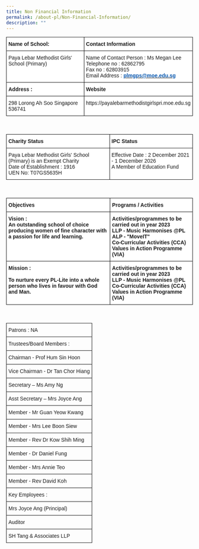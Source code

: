 ```yaml
---
title: Non Financial Information
permalink: /about-pl/Non-Financial-Information/
description: ""
---
```

<style type="text/css">
.tg  {border-collapse:collapse;border-spacing:0;}
.tg td{border-color:black;border-style:solid;border-width:1px;font-family:Arial, sans-serif;font-size:14px;
  overflow:hidden;padding:10px 5px;word-break:normal;}
.tg th{border-color:black;border-style:solid;border-width:1px;font-family:Arial, sans-serif;font-size:14px;
  font-weight:normal;overflow:hidden;padding:10px 5px;word-break:normal;}
.tg .tg-dgl5{background-color:#FFF;font-weight:bold;text-align:left;vertical-align:top}
.tg .tg-ktyi{background-color:#FFF;text-align:left;vertical-align:top}
</style>
<table class="tg">
<thead>
  <tr>
    <th class="tg-dgl5">Name of School:</th>
    <th class="tg-dgl5">Contact Information</th>
  </tr>
</thead>
<tbody>
  <tr>
    <td class="tg-ktyi">Paya Lebar Methodist Girls' School (Primary)</td>
    <td class="tg-ktyi">Name of Contact Person : Ms Megan Lee<br>Telephone no : 62862795<br>Fax no : 62803915<br>Email Address : <a href="mailto:plmgps@moe.edu.sg"><span style="font-weight:600;text-decoration:none;color:#0857AE">plmgps@moe.edu.sg</span></a></td>
  </tr>
  <tr>
    <td class="tg-dgl5">Address :</td>
    <td class="tg-dgl5">Website</td>
  </tr>
  <tr>
    <td class="tg-ktyi">298 Lorong Ah Soo Singapore 536741</td>
    <td class="tg-ktyi">https://payalebarmethodistgirlspri.moe.edu.sg</td>
  </tr>
</tbody>
</table><br>

<style type="text/css">
.tg  {border-collapse:collapse;border-spacing:0;}
.tg td{border-color:black;border-style:solid;border-width:1px;font-family:Arial, sans-serif;font-size:14px;
  overflow:hidden;padding:10px 5px;word-break:normal;}
.tg th{border-color:black;border-style:solid;border-width:1px;font-family:Arial, sans-serif;font-size:14px;
  font-weight:normal;overflow:hidden;padding:10px 5px;word-break:normal;}
.tg .tg-dgl5{background-color:#FFF;font-weight:bold;text-align:left;vertical-align:top}
.tg .tg-ktyi{background-color:#FFF;text-align:left;vertical-align:top}
</style>
<table class="tg">
<thead>
  <tr>
    <th class="tg-dgl5">Charity Status</th>
    <th class="tg-dgl5">IPC Status</th>
  </tr>
</thead>
<tbody>
  <tr>
    <td class="tg-ktyi">Paya Lebar Methodist Girls' School (Primary) is an Exempt Charity    <br>Date of Establishment : 1916<br>UEN No: T07GS5635H</td>
    <td class="tg-ktyi">Effective Date : 2 December 2021 - 1 December 2026<br>A Member of Education Fund </td>
  </tr>
</tbody>
</table><br>

<style type="text/css">
.tg  {border-collapse:collapse;border-spacing:0;}
.tg td{border-color:black;border-style:solid;border-width:1px;font-family:Arial, sans-serif;font-size:14px;
  overflow:hidden;padding:10px 5px;word-break:normal;}
.tg th{border-color:black;border-style:solid;border-width:1px;font-family:Arial, sans-serif;font-size:14px;
  font-weight:normal;overflow:hidden;padding:10px 5px;word-break:normal;}
.tg .tg-dgl5{background-color:#FFF;font-weight:bold;text-align:left;vertical-align:top}
</style>
<table class="tg">
<thead>
  <tr>
    <th class="tg-dgl5">Objectives </th>
    <th class="tg-dgl5">Programs / Activities</th>
  </tr>
</thead>
<tbody>
  <tr>
    <td class="tg-dgl5">Vision : <br>An outstanding school of choice producing women of fine character with a passion for life and learning.</td>
    <td class="tg-dgl5">Activities/programmes to be carried out in year 2023<br>LLP - Music Harmonises @PL<br>ALP - "MoveIT"<br>Co-Curricular Activities (CCA)<br>Values in Action Programme (VIA)</td>
  </tr>
  <tr>
    <td class="tg-dgl5">Mission : <br><br>To nurture every PL-Lite into a whole person who lives in favour with God and Man.</td>
    <td class="tg-dgl5">Activities/programmes to be carried out in year 2023<br>LLP - Music Harmonises @PL<br>Co-Curricular Activities (CCA)<br>Values in Action Programme (VIA)</td>
  </tr>
</tbody>
</table><br>

<style type="text/css">
.tg  {border-collapse:collapse;border-spacing:0;}
.tg td{border-color:black;border-style:solid;border-width:1px;font-family:Arial, sans-serif;font-size:14px;
  overflow:hidden;padding:10px 5px;word-break:normal;}
.tg th{border-color:black;border-style:solid;border-width:1px;font-family:Arial, sans-serif;font-size:14px;
  font-weight:normal;overflow:hidden;padding:10px 5px;word-break:normal;}
.tg .tg-0lax{text-align:left;vertical-align:top}
</style>
<table class="tg">
<thead>
  <tr>
    <th class="tg-0lax">Patrons : NA</th>
  </tr>
</thead>
<tbody>
  <tr>
    <td class="tg-0lax">Trustees/Board Members :</td>
  </tr>
  <tr>
    <td class="tg-0lax">Chairman - Prof Hum Sin Hoon</td>
  </tr>
  <tr>
    <td class="tg-0lax">Vice Chairman - Dr Tan Chor Hiang</td>
  </tr>
  <tr>
    <td class="tg-0lax">Secretary – Ms Amy Ng</td>
  </tr>
  <tr>
    <td class="tg-0lax">Asst Secretary – Mrs Joyce Ang</td>
  </tr>
  <tr>
    <td class="tg-0lax">Member - Mr Guan Yeow Kwang</td>
  </tr>
  <tr>
    <td class="tg-0lax">Member - Mrs Lee Boon Siew</td>
  </tr>
  <tr>
    <td class="tg-0lax">Member - Rev Dr Kow Shih Ming</td>
  </tr>
  <tr>
    <td class="tg-0lax">Member - Dr Daniel Fung</td>
  </tr>
  <tr>
    <td class="tg-0lax">Member - Mrs Annie Teo</td>
  </tr>
  <tr>
    <td class="tg-0lax">Member - Rev David Koh</td>
  </tr>
  <tr>
    <td class="tg-0lax">Key Employees :</td>
  </tr>
  <tr>
    <td class="tg-0lax">Mrs Joyce Ang (Principal)</td>
  </tr>
  <tr>
    <td class="tg-0lax">Auditor</td>
  </tr>
  <tr>
    <td class="tg-0lax">SH Tang &amp; Associates LLP</td>
  </tr>
</tbody>
</table>